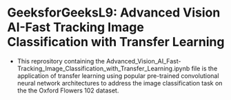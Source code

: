 # GeeksforGeeksL9: Advanced Vision AI-Fast Tracking Image Classification with Transfer Learning
- This reprository containing the Advanced_Vision_AI_Fast-Tracking_Image_Classification_with_Transfer_Learning.ipynb file is the application of transfer learning using popular pre-trained convolutional neural network architectures to address the image classification task on the the Oxford Flowers 102 dataset.
